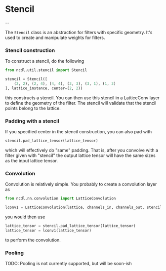 # Stencil 
--

The `Stencil` class is an abstraction for filters with specific geometry. It's
used to create and manipulate weights for filters. 

### Stencil construction
To construct a stencil, do the following
```python
from ncdl.util.stencil import Stencil

stencil = Stencil([
    (2, 2), (2, 4), (4, 4), (3, 3), (3, 1), (1, 3)
], lattice_instance, center=(2, 2))
```
this constructs a stencil. You can then use this stencil in a LatticeConv layer
to define the geometry of the filter. The stencil will validate that the stencil points belong to the lattice.


### Padding with a stencil
If you specified center in the stencil construction, you can also pad with 
```python
stencil.pad_lattice_tensor(lattice_tensor)
```
which will effectively do "same" padding. That is, after you convolve with a filter given with "stencil" the output
lattice tensor will have the same sizes as the input lattice tensor.

### Convolution
Convolution is relatively simple. You probably to create a convolution layer as
```python
from ncdl.nn.convolution import LatticeConvolution

lconv1 = LatticeConvolution(lattice, channels_in, channels_out, stencil)
```
you would then use
```python
lattice_tensor = stencil.pad_lattice_tensor(lattice_tensor)
lattice_tensor = lconv1(lattice_tensor)
```
to perform the convolution.


### Pooling
TODO: Pooling is not currently supported, but will be soon-ish